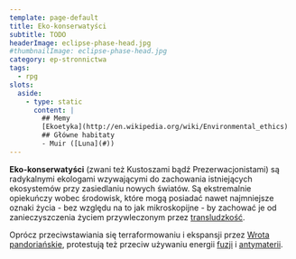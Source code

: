 ```yaml
---
template: page-default
title: Eko-konserwatyści
subtitle: TODO
headerImage: eclipse-phase-head.jpg
#thumbnailImage: eclipse-phase-head.jpg
category: ep-stronnictwa
tags:
  - rpg
slots:
  aside:
    - type: static
      content: |
        ## Memy
        [Ekoetyka](http://en.wikipedia.org/wiki/Environmental_ethics)
        ## Główne habitaty
        - Muir ([Luna](#))
---
```

**Eko-konserwatyści** (zwani też Kustoszami bądź Prezerwacjonistami) są radykalnymi ekologami wzywającymi do zachowania istniejących ekosystemów przy zasiedlaniu nowych światów. Są ekstremalnie opiekuńczy wobec środowisk, które mogą posiadać nawet najmniejsze oznaki życia - bez względu na to jak mikroskopijne - by zachować je od zanieczyszczenia życiem przywleczonym przez [transludzkość](#).

Oprócz przeciwstawiania się terraformowaniu i ekspansji przez [Wrota pandoriańskie](#), protestują też przeciw używaniu energii [fuzji](http://pl.wikipedia.org/wiki/Reakcja_termoj%C4%85drowa) i [antymaterii](http://pl.wikipedia.org/wiki/Antymateria).
